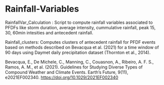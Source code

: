 # Rainfall-Variables

RainfallVar_Calculation : Script to compute rainfall variables associated to PFDFs like storm duration, average intensity, cummulative rainfall, peak 15, 30, 60min intesities and antecedent rainfall. 

Rainfall_clusters: Computes clusters of antecedent rainfall for PFDF events based on methods described on Bevacqua et al. (2021) for a time window of 90 days using Daymet daily precipitation dataset (Thornton et al., 2014).

Bevacqua, E., De Michele, C., Manning, C., Couasnon, A., Ribeiro, A. F. S., Ramos, A. M., et al. (2021). Guidelines for Studying Diverse Types of Compound Weather and Climate Events. Earth’s Future, 9(11), e2021EF002340. https://doi.org/10.1029/2021EF002340 

